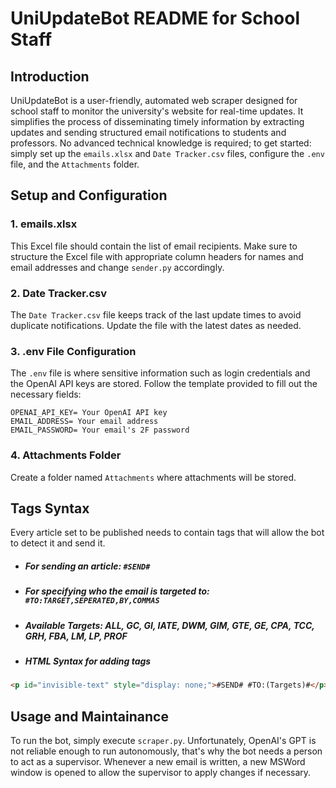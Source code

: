# UniUpdateBot README for School Staff

## Introduction
UniUpdateBot is a user-friendly, automated web scraper designed for school staff to monitor the university's website for real-time updates. It simplifies the process of disseminating timely information by extracting updates and sending structured email notifications to students and professors. No advanced technical knowledge is required; to get started: simply set up the `emails.xlsx` and `Date Tracker.csv` files, configure the `.env` file, and the `Attachments` folder.

## Setup and Configuration

### 1. emails.xlsx
This Excel file should contain the list of email recipients. Make sure to structure the Excel file with appropriate column headers for names and email addresses and change `sender.py` accordingly.

### 2. Date Tracker.csv
The `Date Tracker.csv` file keeps track of the last update times to avoid duplicate notifications. Update the file with the latest dates as needed.

### 3. .env File Configuration
The `.env` file is where sensitive information such as login credentials and the OpenAI API keys are stored. Follow the template provided to fill out the necessary fields:

```plaintext
OPENAI_API_KEY= Your OpenAI API key
EMAIL_ADDRESS= Your email address
EMAIL_PASSWORD= Your email's 2F password
```
### 4. Attachments Folder
Create a folder named `Attachments` where attachments will be stored.

## Tags Syntax
Every article set to be published needs to contain tags that will allow the bot to detect it and send it.

- ##### For sending an article: `#SEND#`
- ##### For specifying who the email is targeted to: `#TO:TARGET,SEPERATED,BY,COMMAS`
- ##### Available Targets: ALL, GC, GI, IATE, DWM, GIM, GTE, GE, CPA, TCC, GRH, FBA, LM, LP, PROF
- ##### HTML Syntax for adding tags
```html
<p id="invisible-text" style="display: none;">#SEND# #TO:(Targets)#</p>
```

## Usage and Maintainance
To run the bot, simply execute `scraper.py`. Unfortunately, OpenAI's GPT is not reliable enough to run autonomously, that's why the bot needs a person to act as a supervisor.
Whenever a new email is written, a new MSWord window is opened to allow the supervisor to apply changes if necessary.
